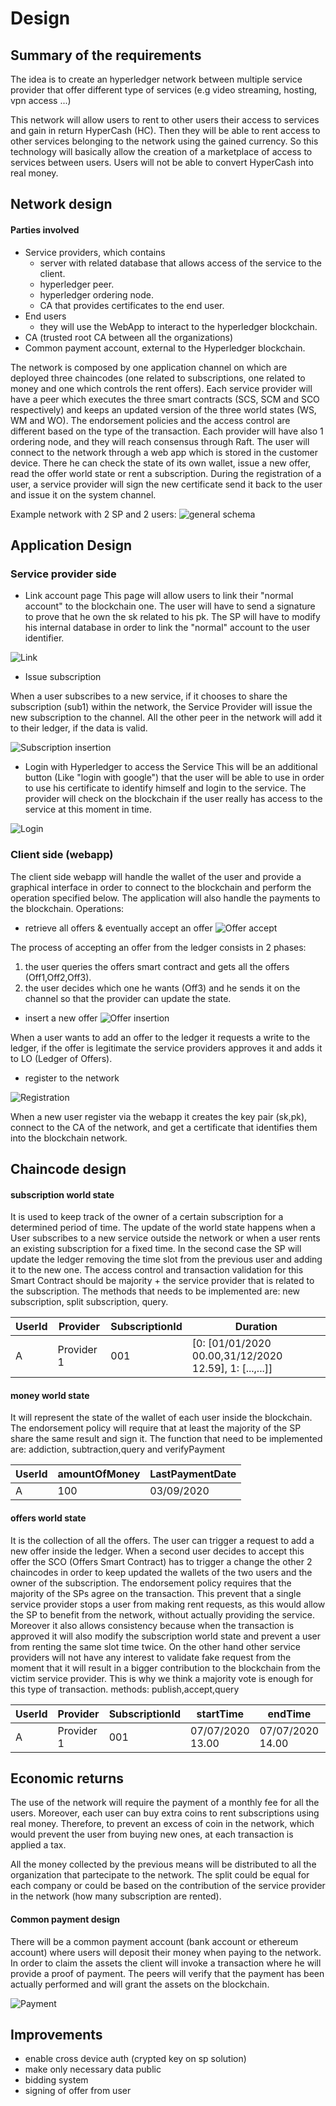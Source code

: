 # Design


## Summary of the requirements

The idea is to create an hyperledger network between multiple service provider that offer different type of services (e.g video streaming, hosting, vpn access ...)

This network will allow users to rent to other users their access to services and gain in return HyperCash (HC).
Then they will be able to rent access to other services belonging to the network using the gained currency. So this technology will basically allow the creation of a marketplace of access to services between users.
Users will not be able to convert HyperCash into real money.

## Network design

#### Parties involved
- Service providers, which contains
    - server with related database that allows access of the service to the client.
    - hyperledger peer.
    - hyperledger ordering node.
    - CA that provides certificates to the end user.
 - End users
    - they will use the WebApp to interact to the hyperledger blockchain.
 - CA (trusted root CA between all the organizations)
 - Common payment account, external to the Hyperledger blockchain.

The network is composed by one application channel on which are deployed three chaincodes (one related to subscriptions, one related to money and one which controls the rent offers). Each service provider will have a peer which executes the three smart contracts (SCS, SCM and SCO respectively) and keeps an updated version of the three world states (WS, WM and WO). The endorsement policies and the access control are different based on the type of the transaction. Each provider will have also 1 ordering node, and they will reach consensus through Raft.
The user will connect to the network through a web app which is stored in the customer device. There he can check the state of its own wallet, issue a new offer, read the offer world state or rent a subscription.
During the registration of a user, a service provider will sign the new certificate send it back to the user and issue it on the system channel.

Example network with 2 SP and 2 users:
![general schema](../img/general_schema.png "General schema of the network")

## Application Design

### Service provider side

- Link account page
This page will allow users to link their "normal account" to the blockchain one. The user will have to send a signature to prove that he own the sk related to his pk. The SP will have to modify his internal database in order to link the "normal" account to the user identifier.

![Link](../img/link.png "Link")

- Issue subscription

When a user subscribes to a new service, if it chooses to share the subscription (sub1) within the network, the Service Provider will issue the new subscription to the channel.
All the other peer in the network will add it to their ledger, if the data is valid.

![Subscription insertion](../img/subscription_schema.png "Subscription insertion")

- Login with Hyperledger to access the Service
This will be an additional button (Like "login with google") that the user will be able to use in order to use his certificate to identify himself and login to the service. The provider will check on the blockchain if the user really has access to the service at this moment in time.

![Login](../img/login.png "Login")

### Client side (webapp)

The client side webapp will handle the wallet of the user and provide a graphical interface in order to connect to the blockchain and perform the operation specified below.
The application will also handle the payments to the blockchain.
Operations:
- retrieve all offers & eventually accept an offer
![Offer accept](../img/buy_schema.png "Offer accept")

The process of accepting an offer from the ledger consists in 2 phases:
1. the user queries the offers smart contract and gets all the offers (Off1,Off2,Off3).
2. the user decides which one he wants (Off3) and he sends it on the channel so that the provider can update the state.

- insert a new offer
![Offer insertion](../img/offer_schema.png "Offer insertion")

When a user wants to add an offer to the ledger it requests a write to the ledger, if the offer is legitimate the service providers approves it and adds it to LO (Ledger of Offers).

- register to the network

![Registration](../img/registration.png "Registration")

When a new user register via the webapp it creates the key pair (sk,pk), connect to the CA of the network, and get a certificate that identifies them into the blockchain network.

## Chaincode design
#### subscription world state

It is used to keep track of the owner of a certain subscription for a determined period of time. The update of the world state happens when a User subscribes to a new service outside the network or when a user rents an existing subscription for a fixed time. In the second case the SP will update the ledger removing the time slot from the previous user and adding it to the new one.
The access control and transaction validation for this Smart Contract should be majority + the service provider that is related to the subscription.
The methods that needs to be implemented are: new subscription, split subscription, query.


UserId | Provider | SubscriptionId | Duration
---- | ---- | ---- | ----
A | Provider 1 | 001 | [0: [01/01/2020 00.00,31/12/2020 12.59], 1: [...,...]]


#### money world state

It will represent the state of the wallet of each user inside the blockchain.
The endorsement policy will require that at least the majority of the SP share the same result and sign it.
The function that need to be implemented are: addiction, subtraction,query and verifyPayment


UserId | amountOfMoney | LastPaymentDate
---- | ---- | ---- |
A|100| 03/09/2020 |

#### offers world state

It is the collection of all the offers. The user can trigger a request to add a new offer inside the ledger. When a second user decides to accept this offer the SCO (Offers Smart Contract) has to trigger a change the other 2 chaincodes in order to keep updated the wallets of the two users and the owner of the subscription.
The endorsement policy requires that the majority of the SPs agree on the transaction. This prevent that a single service provider stops a user from making rent requests, as this would allow the SP to benefit from the network, without actually providing the service. Moreover it also allows consistency because when the transaction is approved it will also modify the subscription world state and prevent a user from renting the same slot time twice. On the other hand other service providers will not have any interest to validate fake request from the moment that it will result in a bigger contribution to the blockchain from the victim service provider. This is why we think a majority vote is enough for this type of transaction.
methods: publish,accept,query

UserId | Provider | SubscriptionId|startTime|endTime | price
---- | ---- | ---- | ---- | ---- | ----
A|Provider 1|001|07/07/2020 13.00 |07/07/2020 14.00 | 50 HC

## Economic returns
The use of the network will require the payment of a monthly fee for all the users. Moreover, each user can buy extra coins to rent subscriptions using real money.  Therefore, to prevent an excess of coin in the network, which would prevent the user from buying new ones, at each transaction is applied a tax.

All the money collected by the previous means will be distributed to all the organization that partecipate to the network. The split could be equal for each company or could be based on the contribution of the service provider in the network (how many subscription are rented).

#### Common payment design

There will be a common payment account (bank account or ethereum account) where users will deposit their money when paying to the network.
In order to claim the assets the client will invoke a transaction where he will provide a proof of payment. The peers will verify that the payment has been actually performed and will grant the assets on the blockchain.

![Payment](../img/payments.png "Payment")


## Improvements
- enable cross device auth (crypted key on sp solution)
- make only necessary data public
- bidding system
- signing of offer from user
